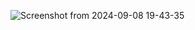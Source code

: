 ![Screenshot from 2024-09-08 19-43-35](https://github.com/user-attachments/assets/ce9e6b8c-866c-4cbb-a9e0-5d47a25dd9f1)
